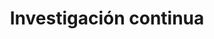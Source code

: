 ---
slug: "softSkill-4"
title: "Investigación continua"
img: {
    url: "/softSkill4.jpg",
    alt: "Imágen investigación continua"
}
description: "Actualización constante de conocimientos, participación en conferencias y talleres, lecturas de blogs y publicaciones especializadas, experimentación con nuevas tecnologías, networking con otros profesionales."
---